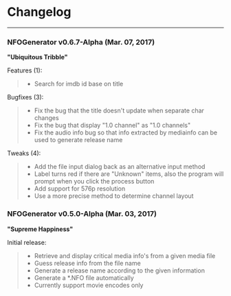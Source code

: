 # Changelog
---

### NFOGenerator v0.6.7-Alpha  (Mar. 07, 2017)

**"Ubiquitous Tribble"**

Features (1):

> * Search for imdb id base on title

Bugfixes (3):

> * Fix the bug that the title doesn't update when separate char changes
> * Fix the bug that display "1.0 channel" as "1.0 channels"
> * Fix the audio info bug so that info extracted by mediainfo can be used to generate release name

Tweaks (4):

> * Add the file input dialog back as an alternative input method
> * Label turns red if there are "Unknown" items, also the program will prompt when you click the process button
> * Add support for 576p resolution
> * Use a more precise method to determine channel layout

### NFOGenerator v0.5.0-Alpha  (Mar. 03, 2017)

**"Supreme Happiness"**

Initial release:
> * Retrieve and display critical media info's from a given media file
> * Guess release info from the file name
> * Generate a release name according to the given information
> * Generate a *.NFO file automatically
> * Currently support movie encodes only
